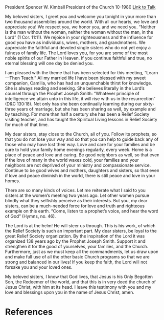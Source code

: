 President Spencer W. Kimball
President of the Church
10-1980
[Link to Talk](https://www.churchofjesuschrist.org/study/general-conference/1980/10/learn-then-teach?lang=eng)

My beloved sisters, I greet you and welcome you tonight in your more than two thousand assemblies around the world. With all our hearts, we love and appreciate you! We respect you, we honor you, and we need you. “Neither is the man without the woman, neither the woman without the man, in the Lord” (1 Cor. 11:11). We rejoice in your righteousness and the influence for good you have as individuals, wives, mothers, and grandmothers. We appreciate the faithful and devoted single sisters who do not yet enjoy a fulness of family life. The Lord loves you, for you are some of the most noble spirits of our Father in Heaven. If you continue faithful and true, no eternal blessing will one day be denied you.

I am pleased with the theme that has been selected for this meeting, “Learn—Then Teach.” All my married life I have been blessed with my sweet companion, Camilla, who has had an unquenchable thirst for knowledge. She is always reading and seeking. She believes literally in the Lord’s counsel through the Prophet Joseph Smith: “Whatever principle of intelligence we attain unto in this life, it will rise with us in the resurrection” (D&C 130:18). Not only has she been continually learning during our sixty-three years of marriage, but she has been sharing as well, by example and by teaching. For more than half a century she has been a Relief Society visiting teacher, and has taught the Spiritual Living lessons in Relief Society for much of that time.

My dear sisters, stay close to the Church, all of you. Follow its prophets, so that you do not lose your way and so that you can help to guide back any of those who may have lost their way. Love and care for your families and be sure to hold your family home evenings regularly, every week. Home is a place of peace and love and caring. Be good neighbors as well, so that even if the love of many in the world waxes cold, your families and your neighbors are not deprived of your ministry and compassionate service. Continue to be good wives and mothers, daughters and sisters, so that even if love and peace diminish in the world, there is still peace and love in your homes.

There are so many kinds of voices. Let me reiterate what I said to you sisters at the women’s meeting two years ago. Let other women pursue blindly what they selfishly perceive as their interests. But you, my dear sisters, can be a much-needed force for love and truth and righteous example on this earth. “Come, listen to a prophet’s voice, and hear the word of God” (Hymns, no. 46).

The Lord is at the helm! He will steer us through. This is his work, of which the Relief Society is such an important part. My dear sisters, be loyal to the great Relief Society organization. By the inspiration of the Lord it was organized 138 years ago by the Prophet Joseph Smith. Support it and strengthen it for the good of yourselves, your families, and the Church. Furthermore, just as we must keep all the commandments, let us draw upon and make full use of all the other basic Church programs so that we are strong and balanced in our lives! If you keep the faith, the Lord will not forsake you and your loved ones.

My beloved sisters, I know that God lives, that Jesus is his Only Begotten Son, the Redeemer of the world, and that this is in very deed the church of Jesus Christ, with him at its head. I leave this testimony with you and my love and blessings upon you in the name of Jesus Christ, amen.

# References
